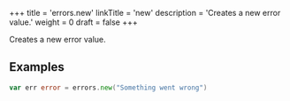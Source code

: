 +++
title = 'errors.new'
linkTitle = 'new'
description = 'Creates a new error value.'
weight = 0
draft = false
+++

Creates a new error value.

## Examples

```go
var err error = errors.new("Something went wrong")
```

